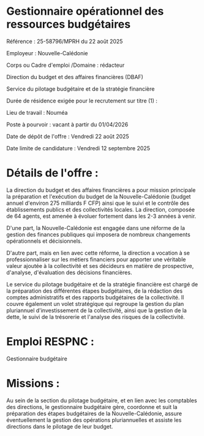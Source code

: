 
# Gestionnaire opérationnel des ressources budgétaires

Référence : 25-58796/MPRH du 22 août 2025

Employeur : Nouvelle-Calédonie

Corps ou Cadre d'emploi /Domaine : rédacteur

Direction du budget et des affaires financières (DBAF)

Service du pilotage budgétaire et de la stratégie financière

Durée de résidence exigée pour le recrutement sur titre (1) :

Lieu de travail : Nouméa

Poste à pourvoir : vacant à partir du 01/04/2026

Date de dépôt de l'offre : Vendredi 22 août 2025

Date limite de candidature : Vendredi 12 septembre 2025

# Détails de l'offre :

La direction du budget et des affaires financières a pour mission principale la préparation et l'exécution du budget de la Nouvelle-Calédonie (budget annuel d'environ 275 milliards F CFP) ainsi que le suivi et le contrôle des établissements publics et des collectivités locales. La direction, composée de 64 agents, est amenée à évoluer fortement dans les 2-3 années à venir.

D'une part, la Nouvelle-Calédonie est engagée dans une réforme de la gestion des finances publiques qui imposera de nombreux changements opérationnels et décisionnels.

D'autre part, mais en lien avec cette réforme, la direction a vocation à se professionnaliser sur les métiers financiers pour apporter une véritable valeur ajoutée à la collectivité et ses décideurs en matière de prospective, d'analyse, d'évaluation des décisions financières.

Le service du pilotage budgétaire et de la stratégie financière est chargé de la préparation des différentes étapes budgétaires, de la rédaction des comptes administratifs et des rapports budgétaires de la collectivité. Il couvre également un volet stratégique qui regroupe la gestion du plan pluriannuel d'investissement de la collectivité, ainsi que la gestion de la dette, le suivi de la trésorerie et l'analyse des risques de la collectivité.

# Emploi RESPNC :

Gestionnaire budgétaire

# Missions :

Au sein de la section du pilotage budgétaire, et en lien avec les comptables des directions, le gestionnaire budgétaire gère, coordonne et suit la préparation des étapes budgétaires de la Nouvelle-Calédonie, assure éventuellement la gestion des opérations pluriannuelles et assiste les directions dans le pilotage de leur budget.

